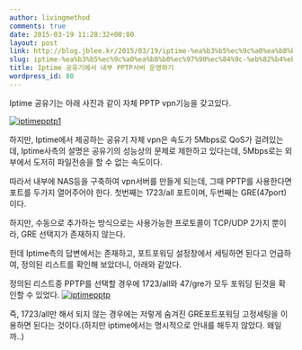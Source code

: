 ```yaml
---
author: livingmethod
comments: true
date: 2015-03-19 11:28:32+00:00
layout: post
link: http://blog.jblee.kr/2015/03/19/iptime-%ea%b3%b5%ec%9c%a0%ea%b8%b0%ec%97%90%ec%84%9c-%eb%82%b4%eb%b6%80-pptp%ec%84%9c%eb%b2%84-%ec%9a%b4%ec%98%81%ed%95%98%ea%b8%b0/
slug: iptime-%ea%b3%b5%ec%9c%a0%ea%b8%b0%ec%97%90%ec%84%9c-%eb%82%b4%eb%b6%80-pptp%ec%84%9c%eb%b2%84-%ec%9a%b4%ec%98%81%ed%95%98%ea%b8%b0
title: Iptime 공유기에서 내부 PPTP서버 운영하기
wordpress_id: 80
---
```


Iptime 공유기는 아래 사진과 같이 자체 PPTP vpn기능을 갖고있다.

[![iptimepptp1](https://livingmethod.files.wordpress.com/2015/03/iptimepptp1.png?w=660)](https://livingmethod.files.wordpress.com/2015/03/iptimepptp1.png)

하지만, Iptime에서 제공하는 공유기 자체 vpn은 속도가 5Mbps로 QoS가 걸려있는데, Iptime사측의 설명은 공유기의 성능상의 문제로 제한하고 있다는데, 5Mbps로는 외부에서 도저히 파일전송을 할 수 없는 속도이다.

따라서 내부에 NAS등을 구축하여 vpn서버를 만들게 되는데, 그때 PPTP를 사용한다면 포트를 두가지 열어주어야 한다.
첫번째는 1723/all 포트이며, 두번째는 GRE(47port)이다.

하지만, 수동으로 추가하는 방식으로는 사용가능한 프로토콜이 TCP/UDP 2가지 뿐이라, GRE 선택지가 존재하지 않는다.

헌데 Iptime측의 답변에서는 존재하고, 포트포워딩 설정창에서 세팅하면 된다고 언급하여,
정의된 리스트를 확인해 보았더니, 아래와 같았다.

정의된 리스트중 PPTP를 선택할 경우에 1723/all와 47/gre가 모두 포워딩 된것을 확인할 수 있었다.
[![iptimepptp](https://livingmethod.files.wordpress.com/2015/03/iptimepptp.png?w=660)](https://livingmethod.files.wordpress.com/2015/03/iptimepptp.png)

즉, 1723/all만 해서 되지 않는 경우에는 저렇게 숨겨진 GRE포트포워딩 고정세팅을 이용하면 된다는 것이다.(하지만 iptime에서는 명시적으로 안내를 해두지 않았다. 왜일까..)
